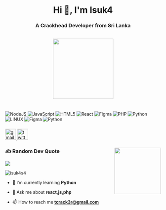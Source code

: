 <h1 align="center">Hi 👋, I'm Isuk4</h1>
<h3 align="center">A Crackhead Developer from Sri Lanka</h3>


<br clear="both">

<div align="center">
</div>

<div align="center">
  <img height="195" src="https://giffiles.alphacoders.com/244/24461.gif"  />
</div>



#
![NodeJS](https://img.shields.io/badge/node.js-6DA55F?style=for-the-badge&logo=node.js&logoColor=white) ![JavaScript](https://img.shields.io/badge/javascript-%23323330.svg?style=for-the-badge&logo=javascript&logoColor=%23F7DF1E) ![HTML5](https://img.shields.io/badge/html5-%23E34F26.svg?style=for-the-badge&logo=html5&logoColor=white) ![React](https://img.shields.io/badge/react-%2320232a.svg?style=for-the-badge&logo=react&logoColor=%2361DAFB) ![Figma](https://img.shields.io/badge/figma-%23F24E1E.svg?style=for-the-badge&logo=figma&logoColor=white) ![PHP](https://img.shields.io/badge/php-%23777BB4.svg?style=for-the-badge&logo=php&logoColor=white) ![Python](https://img.shields.io/badge/python-3670A0?style=for-the-badge&logo=python&logoColor=ffdd54) ![LINUX](https://img.shields.io/badge/Linux-FCC624?style=for-the-badge&logo=linux&logoColor=black) ![Figma](https://img.shields.io/badge/figma-%23F24E1E.svg?style=for-the-badge&logo=figma&logoColor=white)  ![Python](https://img.shields.io/badge/python-3670A0?style=for-the-badge&logo=python&logoColor=ffdd54)

###

<div align="left">

  <a href="tcrack3r@gmail.com" target="_blank">
    <img src="https://img.shields.io/static/v1?message=Gmail&logo=gmail&label=&color=D14836&logoColor=white&labelColor=&style=for-the-badge" height="35" alt="gmail logo"  />
  </a>

  <a href="https://twitter.com/isuka.cracker" target="_blank">
    <img src="https://img.shields.io/static/v1?message=Twitter&logo=twitter&label=&color=1DA1F2&logoColor=white&labelColor=&style=for-the-badge" height="35" alt="twitter logo"  />
  </a>
</div>

###

<img align="right" height="150" src="https://media2.giphy.com/media/2IudUHdI075HL02Pkk/giphy.gif?cid=ecf05e47wkr8jnfqxo27mg0e2jj8yy69qjhduwpn2cg931tg&ep=v1_gifs_search&rid=giphy.gif&ct=g"  />

###
### ✍️ Random Dev Quote
![](https://quotes-github-readme.vercel.app/api?type=horizontal&theme=radical)

<p align="left"> <img src="https://komarev.com/ghpvc/?username=isuk4s4&label=Profile%20views&color=0e75b6&style=flat" alt="isuk4s4" /> </p>

- 🌱 I’m currently learning **Python**

- 💬 Ask me about **react,js,php**

- 📫 How to reach me **tcrack3r@gmail.com**

###

<br clear="both">



###
